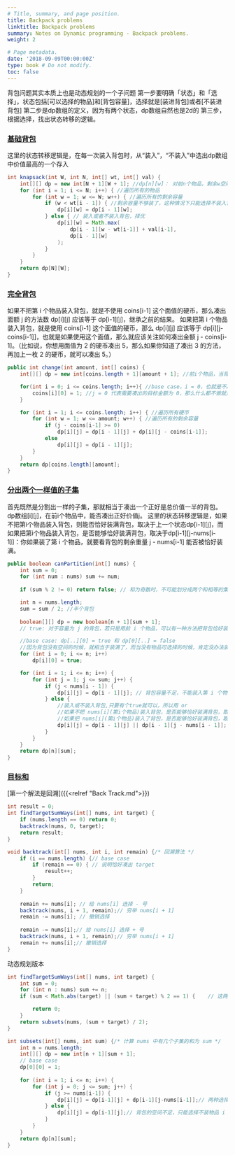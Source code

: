 ```yaml
---
# Title, summary, and page position.
title: Backpack problems
linktitle: Backpack problems
summary: Notes on Dynamic programming - Backpack problems.
weight: 2

# Page metadata.
date: '2018-09-09T00:00:00Z'
type: book # Do not modify.
toc: false
---
```

背包问题其实本质上也是动态规划的一个子问题
第一步要明确「状态」和「选择」，状态包括[可以选择的物品]和[背包容量]，选择就是[装进背包]或者[不装进背包]
第二步是dp数组的定义，因为有两个状态，dp数组自然也是2d的
第三步，根据选择，找出状态转移的逻辑。

### [**基础背包**]()

这里的状态转移逻辑是，在每一次装入背包时，从“装入”，“不装入”中选出dp数组中价值最高的一个存入

```Java
int knapsack(int W, int N, int[] wt, int[] val) {
    int[][] dp = new int[N + 1][W + 1]; //dp[n][w]： 对前n个物品，剩余w空间的时候，可能的最大价值
    for (int i = 1; i <= N; i++) { //遍历所有的物品
        for (int w = 1; w <= W; w++) { //遍历所有的剩余容量
            if (w < wt[i - 1]) { //剩余容量不够装了，这种情况下只能选择不装入背包
                dp[i][w] = dp[i - 1][w];
            } else { // 装入或者不装入背包，择优
                dp[i][w] = Math.max(
                    dp[i - 1][w - wt[i-1]] + val[i-1], 
                    dp[i - 1][w]
                );
            }
        }
    }
    return dp[N][W];
}
```

### [**完全背包**](https://leetcode.cn/problems/coin-change-2/submissions/)

如果不把第 i 个物品装入背包，就是不使用 coins[i-1] 这个面值的硬币，那么凑出面额 j 的方法数 dp[i][j] 应该等于 dp[i-1][j]，继承之前的结果。
如果把第 i 个物品装入背包，就是使用 coins[i-1] 这个面值的硬币，那么 dp[i][j] 应该等于 dp[i][j-coins[i-1]]，也就是如果使用这个面值，那么就应该关注如何凑出金额 j - coins[i-1]。（比如说，你想用面值为 2 的硬币凑出 5，那么如果你知道了凑出 3 的方法，再加上一枚 2 的硬币，就可以凑出 5。）

```Java
public int change(int amount, int[] coins) {
    int[][] dp = new int[coins.length + 1][amount + 1]; //前i个物品，当背包容量为 j 时，有几种方法可以装满背包。

    for(int i = 0; i <= coins.length; i++){ //base case，i = 0，也就是不用任何硬币，显然什么也凑不出来，Java默认就是0，所以不用写出来
        coins[i][0] = 1; //j = 0 代表需要凑出的目标金额为 0，那么什么都不做就是唯一的一种凑法
    }

    for (int i = 1; i <= coins.length; i++) { //遍历所有硬币
        for (int w = 1; w <= amount; w++) { //遍历所有的剩余容量
            if (j - coins[i-1] >= 0)
                dp[i][j] = dp[i - 1][j] + dp[i][j - coins[i-1]];
            else 
                dp[i][j] = dp[i - 1][j];
        }
    }
    return dp[coins.length][amount];
}

```

### [**分出两个一样值的子集**](https://leetcode.cn/problems/partition-equal-subset-sum/)

首先既然是分割出一样的子集，那就相当于凑出一个正好是总价值一半的背包。
dp数组[i][j]，在前i个物品中，能否凑出正好价值j。
这里的状态转移逻辑是，如果不把第i个物品装入背包，则能否恰好装满背包，取决于上一个状态dp[i-1][j]，而如果把第i个物品装入背包，是否能够恰好装满背包，取决于dp[i-1][j-nums[i-1]]：你如果装了第 i 个物品，就要看背包的剩余重量 j - nums[i-1] 能否被恰好装满。

```Java
public boolean canPartition(int[] nums) {
    int sum = 0;
    for (int num : nums) sum += num;
    
    if (sum % 2 != 0) return false; // 和为奇数时，不可能划分成两个和相等的集合

    int n = nums.length;
    sum = sum / 2; //半个背包
    
    boolean[][] dp = new boolean[n + 1][sum + 1]; 
    // true: 对于容量为 j 的背包，若只是用前 i 个物品，可以有一种方法把背包恰好装满。

    //base case: dp[..][0] = true 和 dp[0][..] = false
    //因为背包没有空间的时候，就相当于装满了，而当没有物品可选择的时候，肯定没办法装满背包。
    for (int i = 0; i <= n; i++)
        dp[i][0] = true;

    for (int i = 1; i <= n; i++) {
        for (int j = 1; j <= sum; j++) {
            if (j < nums[i - 1]) {
                dp[i][j] = dp[i - 1][j]; // 背包容量不足，不能装入第 i 个物品
            } else {
                //装入或不装入背包,只要有个true就可以，所以用 or
                //如果不把 nums[i](第i个物品)装入背包，是否能够恰好装满背包，取决于上一个状态 dp[i-1][j]
                //如果把 nums[i](第i个物品)装入了背包，是否能够恰好装满背包，取决于dp[i-1][j-nums[i-1]]
                dp[i][j] = dp[i - 1][j] || dp[i - 1][j - nums[i - 1]];
            }
        }
    }
    return dp[n][sum];
}
```

### [**目标和**](https://leetcode.cn/problems/target-sum/)

[第一个解法是回溯]({{<relref "Back Track.md">}})

```Java
int result = 0;
int findTargetSumWays(int[] nums, int target) {
    if (nums.length == 0) return 0;
    backtrack(nums, 0, target);
    return result;
}

void backtrack(int[] nums, int i, int remain) {/* 回溯算法 */
    if (i == nums.length) {// base case
        if (remain == 0) { // 说明恰好凑出 target
            result++; 
        }
        return;
    }
   
    remain += nums[i]; // 给 nums[i] 选择 - 号
    backtrack(nums, i + 1, remain);// 穷举 nums[i + 1]
    remain -= nums[i]; // 撤销选择
    
    remain -= nums[i];// 给 nums[i] 选择 + 号
    backtrack(nums, i + 1, remain);// 穷举 nums[i + 1]
    remain += nums[i];// 撤销选择
}
```
动态规划版本

```Java
int findTargetSumWays(int[] nums, int target) {
    int sum = 0;
    for (int n : nums) sum += n;
    if (sum < Math.abs(target) || (sum + target) % 2 == 1) {    // 这两种情况，不可能存在合法的子集划分

        return 0;
    }
    return subsets(nums, (sum + target) / 2);
}

int subsets(int[] nums, int sum) {/* 计算 nums 中有几个子集的和为 sum */
    int n = nums.length;
    int[][] dp = new int[n + 1][sum + 1];
    // base case
    dp[0][0] = 1;
    
    for (int i = 1; i <= n; i++) {
        for (int j = 0; j <= sum; j++) {
            if (j >= nums[i-1]) {
                dp[i][j] = dp[i-1][j] + dp[i-1][j-nums[i-1]];// 两种选择的结果之和
            } else {
                dp[i][j] = dp[i-1][j];// 背包的空间不足，只能选择不装物品 i
            }
        }
    }
    return dp[n][sum];
}

```